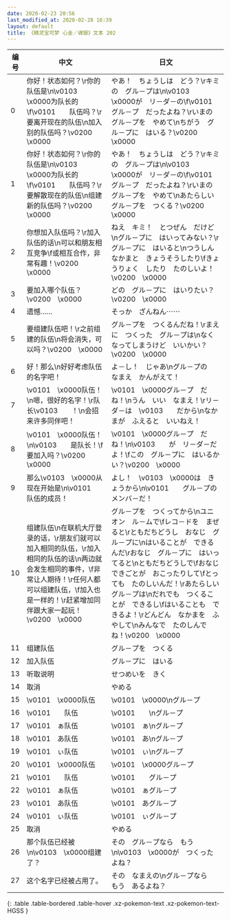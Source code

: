 ```yaml
---
date: 2020-02-23 20:56
last_modified_at: 2020-02-28 16:39
layout: default
title: 《精灵宝可梦 心金／魂银》文本 202
---
```

| 编号 | 中文 | 日文 |
| ---- | ---- | ---- |
| 0 | 你好！状态如何？\r你的队伍是\n\v0103　\x0000为队长的\f\v0101　　队伍吗？\r要离开现在的队伍\n加入别的队伍吗？\v0200　\x0000 | やあ！　ちょうしは　どう？\rキミの　グル－プは\n\v0103　\x0000が　リ－ダ－の\f\v0101　　グル－プ　だったよね？\rいまの　グル－プを　やめて\nちがう　グル－プに　はいる？\v0200　\x0000 |
| 1 | 你好！状态如何？\r你的队伍是\n\v0103　\x0000为队长的\f\v0101　　队伍吗？\r要解散现在的队伍\n组建新的队伍吗？\v0200　\x0000 | やあ！　ちょうしは　どう？\rキミの　グル－プは\n\v0103　\x0000が　リ－ダ－の\f\v0101　　グル－プ　だったよね？\rいまの　グル－プを　やめて\nあたらしい　グル－プを　つくる？\v0200　\x0000 |
| 2 | 你想加入队伍吗？\r加入队伍的话\n可以和朋友相互竞争\f或相互合作，非常有趣！\v0200　\x0000 | ねえ　キミ！　とつぜん　だけど\nグル－プに　はいってみない？\rグル－プに　はいると\nつうしんなかまと　きょうそうしたり\fきょうりょく　したり　たのしいよ！\v0200　\x0000 |
| 3 | 要加入哪个队伍？\v0200　\x0000 | どの　グル－プに　はいりたい？\v0200　\x0000 |
| 4 | 遗憾…… | そっか　ざんねん⋯⋯ |
| 5 | 要组建队伍吧！\r之前组建的队伍\n将会消失，可以吗？\v0200　\x0000 | グル－プを　つくるんだね！\rまえに　つくった　グル－プは\nなくなってしまうけど　いいかい？\v0200　\x0000 |
| 6 | 好！那么\n好好考虑队伍的名字吧！ | よ－し！　じゃあ\nグル－プの　なまえ　かんがえて！ |
| 7 | \v0101　\x0000队伍！\n嗯，很好的名字！\r队长\v0103　　！\n会招来许多同伴吧！ | \v0101　\x0000グル－プ　だね！\nうん　いい　なまえ！\rリ－ダ－は　\v0103　　だから\nなかまが　ふえると　いいねえ！ |
| 8 | \v0101　\x0000队伍！\n\v0103　　是队长！\f要加入吗？\v0200　\x0000 | \v0101　\x0000グル－プ　だね！\n\v0103　　が　リ－ダ－だよ！\fこの　グル－プに　はいるかい？\v0200　\x0000 |
| 9 | 那么\v0103　\x0000从现在开始是\n\v0101　　队伍的成员！ | よし！　\v0103　\x0000は　きょうから\n\v0101　　グル－プの　メンバ－だ！ |
| 10 | 组建队伍\n在联机大厅登录的话，\r朋友们就可以加入相同的队伍，\r加入相同的队伍的话\n两边就会发生相同的事件，\f非常让人期待！\r任何人都可以组建队伍，\f加入也是一样的！\r赶紧增加同伴跟大家一起玩！\v0200　\x0000 | グル－プを　つくってから\nユニオン　ル－ムで\fレコ－ドを　まぜると\rともだちどうし　おなじ　グル－プに\nはいることが　できるんだ\rおなじ　グル－プに　はいってると\nともだちどうしで\fおなじ　できごとが　おこったりして\fとっても　たのしいんだ！\rあたらしい　グル－プは\nだれでも　つくることが　できるし\fはいることも　できるよ！\rどんどん　なかまを　ふやして\nみんなで　たのしんでね！\v0200　\x0000 |
| 11 | 组建队伍 | グル－プを　つくる |
| 12 | 加入队伍 | グル－プに　はいる |
| 13 | 听取说明 | せつめいを　きく |
| 14 | 取消 | やめる |
| 15 | \v0101　\x0000队伍 | \v0101　\x0000\nグル－プ |
| 16 | \v0101　　队伍 | \v0101　　\nグル－プ |
| 17 | \v0101　ぁ队伍 | \v0101　ぁ\nグル－プ |
| 18 | \v0101　あ队伍 | \v0101　あ\nグル－プ |
| 19 | \v0101　ぃ队伍 | \v0101　ぃ\nグル－プ |
| 20 | \v0101　\x0000队伍 | \v0101　\x0000グル－プ |
| 21 | \v0101　　队伍 | \v0101　　グル－プ |
| 22 | \v0101　ぁ队伍 | \v0101　ぁグル－プ |
| 23 | \v0101　あ队伍 | \v0101　あグル－プ |
| 24 | \v0101　ぃ队伍 | \v0101　ぃグル－プ |
| 25 | 取消 | やめる |
| 26 | 那个队伍已经被\n\v0103　\x0000组建了？ | その　グル－プなら　もう\n\v0103　\x0000が　つくったよね？ |
| 27 | 这个名字已经被占用了。 | その　なまえの\nグル－プなら　もう　あるよね？ |
{: .table .table-bordered .table-hover .xz-pokemon-text .xz-pokemon-text-HGSS }